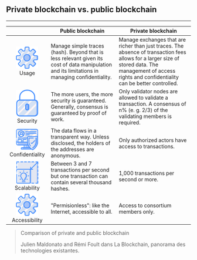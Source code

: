 ## Private blockchain vs. public blockchain
---
|  | Public blockchain | Private blockchain |
|:---------------:|------------------------------------------------------------------------------------------------------------------------------------------------------------------------------------------------------------------------------------------------------------------------------------------------------|-------------------------------------------------------------------------------------------------------------------------------------------------------------------------------------------------------------------------------------------------------------------------------------------------------|
| ![Usage](../../images/icons/settings.png) Usage | Manage simple traces (hash). Beyond that is less relevant given its cost of data manipulation and its limitations in managing confidentiality. | Manage exchanges that are richer than just traces. The absence of transaction fees allows for a larger size of stored data. The management of access rights and confidentiality can be better controlled. |
| ![Sécurité](../../images/icons/padlock.png) Security | The more users, the more security is guaranteed. Generally, consensus is guaranteed by proof of work. | Only validator nodes are allowed to validate a transaction. A consensus of n% (e. g. 2/3) of the validating members is required. |
| ![Confidentialité](../../images/icons/protected-profile.png) Confidentiality | The data flows in a transparent way. Unless disclosed, the holders of the addresses are anonymous. | Only authorized actors have access to transactions. |
| ![Scalabilité](../../images/icons/scale.png) Scalability | Between 3 and 7 transactions per second but one transaction can contain several thousand hashes. | 1,000 transactions per second or more. |
| ![Accessibilité](../../images/icons/settings.png) Accessibility | "Permisionless": like the Internet, accessible to all. | Access to consortium members only. |

> Comparison of private and public blockchain
>
> Julien Maldonato and Rémi Foult dans La Blockchain, panorama des technologies existantes.
